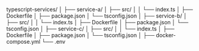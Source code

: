 typescript-services/
│
├── service-a/
│   ├── src/
│   │   └── index.ts
│   ├── Dockerfile
│   ├── package.json
│   └── tsconfig.json
│
├── service-b/
│   ├── src/
│   │   └── index.ts
│   ├── Dockerfile
│   ├── package.json
│   └── tsconfig.json
│
├── service-c/
│   ├── src/
│   │   └── index.ts
│   ├── Dockerfile
│   ├── package.json
│   └── tsconfig.json
│
├── docker-compose.yml
└── .env
